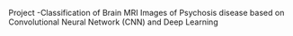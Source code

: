Project -Classification of Brain MRI Images of Psychosis
disease based on Convolutional Neural Network
(CNN) and Deep Learning
